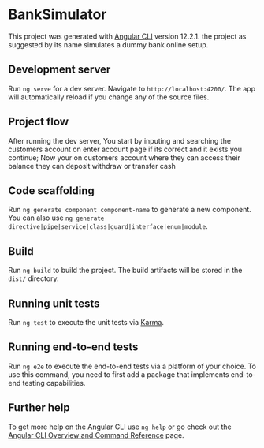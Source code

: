 # BankSimulator

This project was generated with [Angular CLI](https://github.com/angular/angular-cli) version 12.2.1.
the project as suggested by its name simulates a dummy bank online setup.

## Development server

Run `ng serve` for a dev server. Navigate to `http://localhost:4200/`. The app will automatically reload if you change any of the source files.

## Project flow
After running the dev server,
You start by inputing and searching the customers account on enter account page if its correct and it exists you continue;
Now your on customers account where they can access their balance they can deposit withdraw or transfer cash

## Code scaffolding

Run `ng generate component component-name` to generate a new component. You can also use `ng generate directive|pipe|service|class|guard|interface|enum|module`.

## Build

Run `ng build` to build the project. The build artifacts will be stored in the `dist/` directory.

## Running unit tests

Run `ng test` to execute the unit tests via [Karma](https://karma-runner.github.io).

## Running end-to-end tests

Run `ng e2e` to execute the end-to-end tests via a platform of your choice. To use this command, you need to first add a package that implements end-to-end testing capabilities.

## Further help

To get more help on the Angular CLI use `ng help` or go check out the [Angular CLI Overview and Command Reference](https://angular.io/cli) page.
